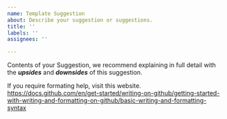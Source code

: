 ```yaml
---
name: Template Suggestion
about: Describe your suggestion or suggestions.
title: ''
labels: ''
assignees: ''

---
```


Contents of your Suggestion, we recommend explaining in full detail with the ***upsides*** and ***downsides*** of this suggestion.

If you require formating help, visit this website.
https://docs.github.com/en/get-started/writing-on-github/getting-started-with-writing-and-formatting-on-github/basic-writing-and-formatting-syntax
